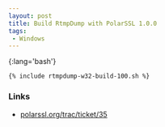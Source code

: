 ```yaml
---
layout: post
title: Build RtmpDump with PolarSSL 1.0.0
tags:
 - Windows
---
```


{:lang='bash'}
~~~
{% include rtmpdump-w32-build-100.sh %}
~~~

### Links
* [polarssl.org/trac/ticket/35](http://polarssl.org/trac/ticket/35)